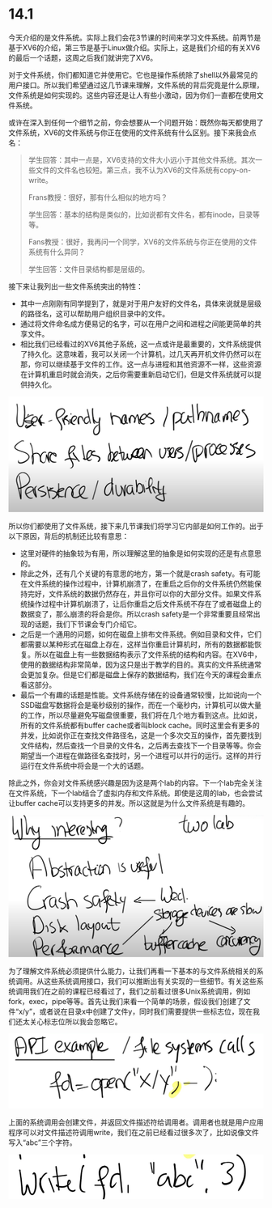 # 14.1

今天介绍的是文件系统。实际上我们会花3节课的时间来学习文件系统。前两节是基于XV6的介绍，第三节是基于Linux做介绍。实际上，这是我们介绍的有关XV6的最后一个话题，这周之后我们就讲完了XV6。

对于文件系统，你们都知道它并使用它。它也是操作系统除了shell以外最常见的用户接口。所以我们希望通过这几节课来理解，文件系统的背后究竟是什么原理，文件系统是如何实现的。这些内容还是让人有些小激动，因为你们一直都在使用文件系统。

或许在深入到任何一个细节之前，你会想要从一个问题开始：既然你每天都使用了文件系统，XV6的文件系统与你正在使用的文件系统有什么区别。接下来我会点名：

> 学生回答：其中一点是，XV6支持的文件大小远小于其他文件系统。其次一些文件的文件名也较短。第三点，我不认为XV6的文件系统有copy-on-write。
>
> Frans教授：很好，那有什么相似的地方吗？
>
> 学生回答：基本的结构是类似的，比如说都有文件名，都有inode，目录等等。
>
> Fans教授：很好，我再问一个同学，XV6的文件系统与你正在使用的文件系统有什么异同？
>
> 学生回答：文件目录结构都是层级的。

接下来让我列出一些文件系统突出的特性：

* 其中一点刚刚有同学提到了，就是对于用户友好的文件名，具体来说就是层级的路径名，这可以帮助用户组织目录中的文件。
* 通过将文件命名成方便易记的名字，可以在用户之间和进程之间能更简单的共享文件。
* 相比我们已经看过的XV6其他子系统，这一点或许是最重要的，文件系统提供了持久化。这意味着，我可以关闭一个计算机，过几天再开机文件仍然可以在那，你可以继续基于文件的工作。这一点与进程和其他资源不一样，这些资源在计算机重启时就会消失，之后你需要重新启动它们，但是文件系统就可以提供持久化。

![](../.gitbook/assets/image%20%28585%29.png)

所以你们都使用了文件系统，接下来几节课我们将学习它内部是如何工作的。出于以下原因，背后的机制还比较有意思：

* 这里对硬件的抽象较为有用，所以理解这里的抽象是如何实现的还是有点意思的。
* 除此之外，还有几个关键的有意思的地方，第一个就是crash safety。有可能在文件系统的操作过程中，计算机崩溃了，在重启之后你的文件系统仍然能保持完好，文件系统的数据仍然存在，并且你可以你的大部分文件。如果文件系统操作过程中计算机崩溃了，让后你重启之后文件系统不存在了或者磁盘上的数据变了，那么崩溃的将会是你。所以crash safety是一个非常重要且经常出现的话题，我们下节课会专门介绍它。
* 之后是一个通用的问题，如何在磁盘上排布文件系统。例如目录和文件，它们都需要以某种形式在磁盘上存在，这样当你重启计算机时，所有的数据都能恢复。所以在磁盘上有一些数据结构表示了文件系统的结构和内容。在XV6中，使用的数据结构非常简单，因为这只是出于教学的目的。真实的文件系统通常会更加复杂。但是它们都是磁盘上保存的数据结构，我们在今天的课程会重点看这部分。
* 最后一个有趣的话题是性能。文件系统存储在的设备通常较慢，比如说向一个SSD磁盘写数据将会是毫秒级别的操作，而在一个毫秒内，计算机可以做大量的工作，所以尽量避免写磁盘很重要，我们将在几个地方看到这点。比如说，所有的文件系统都有buffer cache或者叫block cache。同时这里会有更多的并发，比如说你正在查找文件路径名，这是一个多次交互的操作，首先要找到文件结构，然后查找一个目录的文件名，之后再去查找下一个目录等等。你会期望当一个进程在做路径名查找时，另一个进程可以并行的运行。这样的并行运行在文件系统中将会是一个大的话题。

除此之外，你会对文件系统感兴趣是因为这是两个lab的内容。下一个lab完全关注在文件系统，下一个lab结合了虚拟内存和文件系统。即使是这周的lab，也会尝试让buffer cache可以支持更多的并发。所以这就是为什么文件系统是有趣的。

![](../.gitbook/assets/image%20%28586%29.png)

为了理解文件系统必须提供什么能力，让我们再看一下基本的与文件系统相关的系统调用。从这些系统调用接口，我们可以推断出有关实现的一些细节。有关这些系统调用我们在之前的课程已经看过了，我们之前看过很多Unix系统调用，例如fork，exec，pipe等等。首先让我们来看一个简单的场景，假设我们创建了文件“x/y”，或者说在目录x中创建了文件y，同时我们需要提供一些标志位，现在我们还太关心标志位所以我会忽略它。

![](../.gitbook/assets/image%20%28588%29.png)

上面的系统调用会创建文件，并返回文件描述符给调用者。调用者也就是用户应用程序可以对文件描述符调用write，我们在之前已经看过很多次了，比如说像文件写入“abc”三个字符。

![](../.gitbook/assets/image%20%28587%29.png)

